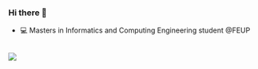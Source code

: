 ### Hi there 👋  

- 💻 Masters in Informatics and Computing Engineering student @FEUP  
&nbsp;  

<img src="https://github-readme-stats.vercel.app/api?username=pedronunes19&theme=dark&show_icons=true&count_private=true" align = "left"/>

